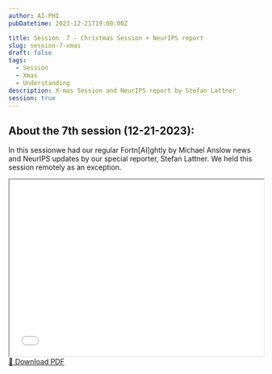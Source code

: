 ```yaml
---
author: AI-PHI
pubDatetime: 2023-12-21T19:00:00Z

title: Session  7 - Christmas Session + NeurIPS report
slug: session-7-xmas
draft: false
tags:
  - Session
  - Xmas
  - Understanding
description: X-mas Session and NeurIPS report by Stefan Lattner
session: true
---
```


## About the 7th session (12-21-2023):

In this sessionwe had our regular Fortn[AI]ghtly by Michael Anslow news and NeurIPS updates by our special reporter, Stefan Lattner. We held this session remotely as an exception.

<div class="pdf-viewer my-8">
  <iframe
    src="/pdfs/AI-PHI-7-Christmas Special-NeurIPS Recap Stefan Lattner.pdf#toolbar=0&navpanes=0"
    width="100%"
    height="350px"
    class="border rounded-lg shadow-lg w-full"
  >
    <p class="text-skin-base">
      Your browser doesn't support PDFs. You can{" "}
      <a href="/pdfs/AI-PHI-7-Christmas Special-NeurIPS Recap Stefan Lattner.pdf" download class="text-skin-accent hover:underline">
        download the PDF
      </a>{" "}
      instead.
    </p>
  </iframe>
  <div class="mt-4 text-right">
    <a href="/pdfs/AI-PHI-7-Christmas Special-NeurIPS Recap Stefan Lattner.pdf" download class="download-btn">
      📄 Download PDF
    </a>
  </div>
</div>
